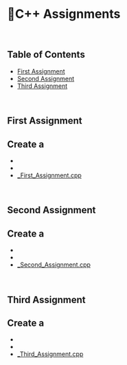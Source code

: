 # 📑C++  Assignments

</br>

## Table of Contents

- [ First Assignment](#first)
- [ Second Assignment](#second)
- [ Third Assignment](#third)


</br>

<a name="first"/>

## First Assignment

Create a 
- 
- 
- 
- [_First_Assignment.cpp](https://github.com/daniel-slosar/cpp-assignments/blob/main/Assignments//_First_assignment.cpp)

</br>

<a name="second"/>

## Second Assignment

Create a 
- 
- 
- 
- [_Second_Assignment.cpp](https://github.com/daniel-slosar/cpp-assignments/blob/main/Assignments//_Second_assignment.cpp)
</br>

<a name="third"/>

## Third Assignment

Create a 
- 
- 
- 
- [_Third_Assignment.cpp](https://github.com/daniel-slosar/cpp-assignments/blob/main/Assignments//_Third_assignment.cpp)


</br>
